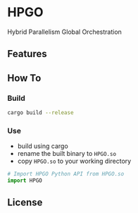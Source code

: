 # HPGO 
Hybrid Parallelism Global Orchestration

## Features

## How To

### Build
```bash
cargo build --release
```

### Use
- build using cargo
- rename the built binary to `HPGO.so`
- copy `HPGO.so` to your working directory

```python
# Import HPGO Python API from HPGO.so
import HPGO
```

## License
